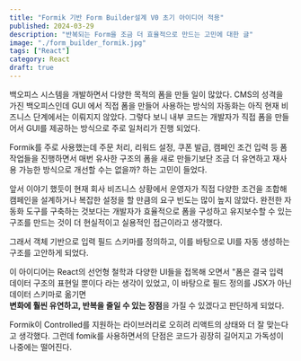 ```yaml
---
title: "Formik 기반 Form Builder설계 V0 초기 아이디어 적용"
published: 2024-03-29
description: "반복되는 Form을 조금 더 효율적으로 만드는 고민에 대한 글"
image: "./form_builder_formik.jpg"
tags: ["React"]
category: React
draft: true
---
```



백오피스 시스템을 개발하면서 다양한 목적의 폼을 만들 일이 많았다. CMS의 성격을 가진 백오피스인데 GUI 에서 직접 폼을 만들어 사용하는 방식의 자동화는 아직 현재 비즈니스 단계에서는 이뤄지지 않았다. 
그렇다 보니 내부 코드는 개발자가 직접 폼을 만들어서 GUI를 제공하는 방식으로 주로 일처리가 진행 되었다. 

Formik를 주로 사용했는데 주문 처리, 리워드 설정, 쿠폰 발급, 캠페인 조건 입력 등 폼 작업들을 진행하면서 매번 유사한 구조의 폼을 새로 만들기보단 조금 더 유연하고 재사용 가능한 방식으로 개선할 수는 없을까? 하는 고민이 들었다.

앞서 이야기 했듯이 현재 회사 비즈니스 상황에서 운영자가 직접 다양한 조건을 조합해 캠페인을 설계하거나 복잡한 설정을 할 만큼의 요구 빈도는 많이 높지 않았다. 완전한 자동화 도구를 구축하는 것보다는 개발자가 효율적으로 폼을 구성하고 유지보수할 수 있는 구조를 만드는 것이 더 현실적이고 실용적인 접근이라고 생각했다.

그래서 객체 기반으로 입력 필드 스키마를 정의하고, 이를 바탕으로 UI를 자동 생성하는 구조를 고안하게 되었다.

이 아이디어는 React의 선언형 철학과 다양한 UI들을 접목해 오면서 "폼은 결국 입력 데이터 구조의 표현일 뿐이다 라는 생각이 있었고, 이 바탕으로 필드 정의를 JSX가 아닌 데이터 스키마로 옮기면  
**변화에 훨씬 유연하고, 반복을 줄일 수 있는 장점**을 가질 수 있겠다고 판단하게 되었다.

Formik이 Controlled를 지원하는 라이브러리로 오히려 리액트의 상태와 더 잘 맞는다고 생각했다.
그런데 fomik를 사용하면서의 단점은 코드가 굉장히 길어지고 가독성이 나중에는 떨어진다. 



